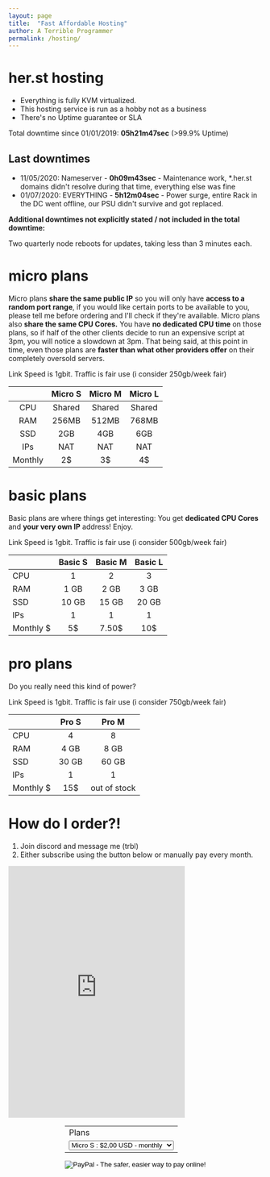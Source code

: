 ```yaml
---
layout: page
title:  "Fast Affordable Hosting"
author: A Terrible Programmer
permalink: /hosting/
---
```

# her.st hosting

* Everything is fully KVM virtualized.
* This hosting service is run as a hobby not as a business
* There's no Uptime guarantee or SLA

Total downtime since 01/01/2019: **05h21m47sec** (>99.9% Uptime)

## Last downtimes
* 11/05/2020: Nameserver - **0h09m43sec** - Maintenance work, *.her.st domains didn't resolve during that time, everything else was fine
* 01/07/2020: EVERYTHING - **5h12m04sec** - Power surge, entire Rack in the DC went offline, our PSU didn't survive and got replaced.

**Additional downtimes not explicitly stated / not included in the total downtime:**

Two quarterly node reboots for updates, taking less than 3 minutes each.


# micro plans
Micro plans **share the same public IP** so you will only have **access to a random port range**, if you would like certain ports to be available to you, please tell me before ordering and I'll check if they're available.
Micro plans also **share the same CPU Cores.** You have **no dedicated CPU time** on those plans, so if half of the other clients decide to run an expensive script at 3pm, you will notice a slowdown at 3pm. That being said, at this point in time, even those plans are **faster than what other providers offer** on their completely oversold servers.

Link Speed is 1gbit. Traffic is fair use (i consider 250gb/week fair)

|       	| Micro S 	| Micro M 	| Micro L 	|
|:-----:	|:-------:	|:-------:	|:-------:	|
| CPU   	|  Shared 	|  Shared 	|  Shared 	|
| RAM   	|  256MB  	|  512MB  	|  768MB  	|
| SSD   	|   2GB   	|   4GB   	|   6GB  	|
| IPs   	|   NAT   	|   NAT   	|   NAT   	|
| Monthly   |   2$  	|  3$  	|    4$   	|

# basic plans
Basic plans are where things get interesting: You get **dedicated CPU Cores** and **your very own IP** address! Enjoy.

Link Speed is 1gbit. Traffic is fair use (i consider 500gb/week fair)

|              | Basic S         | Basic M       |  Basic L       | 
|:-------------| :-------------: |:-------------:| :-------------:|
|CPU           | 1               | 2             | 3              |
|RAM| 1 GB | 2 GB      |   3 GB | 
|SSD | 10 GB |15 GB | 20 GB | 
|IPs | 1 | 1  |1|
|Monthly $ | 5$ | 7.50$  | 10$| 

# pro plans
Do you really need this kind of power?

Link Speed is 1gbit. Traffic is fair use (i consider 750gb/week fair)

| | Pro S        | Pro M |
|:-------------| :-------------: |:-------------:| 
|CPU | 4 | 8 |
|RAM| 4 GB | 8 GB | 
|SSD | 30 GB | 60 GB | 
|IPs | 1 | 1  |
|Monthly $ | 15$ | out of stock  |

# How do I order?!
1. Join discord and message me (trbl)
2. Either subscribe using the button below or manually pay every month.

<iframe src="https://discordapp.com/widget?id=599543436865044513&theme=dark" width="350" height="500" allowtransparency="true" frameborder="0" sandbox="allow-popups allow-popups-to-escape-sandbox allow-same-origin allow-scripts"></iframe>
<div style="display: flex; justify-content: center" class="paypal">
<form action="https://www.paypal.com/cgi-bin/webscr" method="post" target="_top">
<input type="hidden" name="cmd" value="_s-xclick">
<input type="hidden" name="hosted_button_id" value="437BZV8CNDPZL">
<table>
<tr><td><input type="hidden" name="on0" value="Plans">Plans</td></tr><tr><td><select name="os0">
	<option value="Micro S">Micro S : $2,00 USD - monthly</option>
	<option value="Micro M">Micro M : $3,00 USD - monthly</option>
	<option value="Micro L">Micro L : $4,00 USD - monthly</option>
	<option value="Basic S">Basic S : $5,00 USD - monthly</option>
	<option value="Basic M">Basic M : $8,00 USD - monthly</option>
	<option value="Basic L">Basic L : $10,00 USD - monthly</option>
	<option value="Pro S">Pro S : $15,00 USD - monthly</option>
	<option value="Pro M">Pro M : $30,00 USD - monthly</option>
</select> </td></tr>
</table>
<input type="hidden" name="currency_code" value="USD">
<input type="image" src="https://www.paypalobjects.com/en_US/AT/i/btn/btn_subscribeCC_LG.gif" border="0" name="submit" alt="PayPal - The safer, easier way to pay online!">
</form>
</div>


